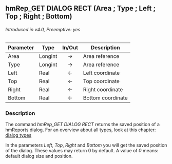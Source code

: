 ## hmRep_GET DIALOG RECT (Area ; Type ; Left ; Top ; Right ; Bottom)
###### Introduced in v4.0, Preemptive: yes

|Parameter|Type|In/Out|Description
|---|---|:---:|---
|Area|Longint|→|Area reference
|Type|Longint|→|Area reference
|Left|Real|←|Left coordinate
|Top|Real|←|Top coordinate
|Right|Real|←|Right coordinate
|Bottom|Real|←|Bottom coordinate

### Description
The command *hmRep_GET DIALOG RECT* returns the saved position of a hmReports dialog.
For an overview about all types, look at this chapter: [dialog types](../Appendix/DialogTypes.md)

In the parameters *Left*, *Top*, *Right* and *Bottom* you will get the saved position of the dialog.
These values may return 0 by default. A value of *0* means: default dialog size and position.
